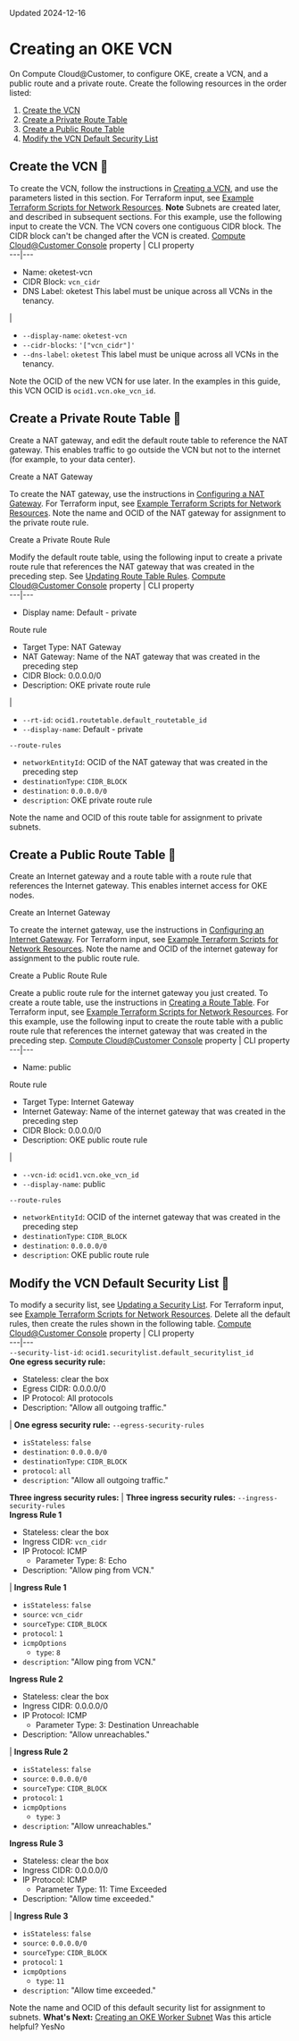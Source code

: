 Updated 2024-12-16
# Creating an OKE VCN
On Compute Cloud@Customer, to configure OKE, create a VCN, and a public route and a private route.
Create the following resources in the order listed:
  1. [Create the VCN](https://docs.oracle.com/en-us/iaas/compute-cloud-at-customer/topics/oke/creating-a-vcn-gateway-route-rule.htm#creating-a-vcn-gateway-route-rule__configure-vcn)
  2. [Create a Private Route Table](https://docs.oracle.com/en-us/iaas/compute-cloud-at-customer/topics/oke/creating-a-vcn-gateway-route-rule.htm#creating-a-vcn-gateway-route-rule__create-private-route)
  3. [Create a Public Route Table](https://docs.oracle.com/en-us/iaas/compute-cloud-at-customer/topics/oke/creating-a-vcn-gateway-route-rule.htm#creating-a-vcn-gateway-route-rule__public-route)
  4. [Modify the VCN Default Security List](https://docs.oracle.com/en-us/iaas/compute-cloud-at-customer/topics/oke/creating-a-vcn-gateway-route-rule.htm#creating-a-vcn-gateway-route-rule__vcn-default-sec-list)


## Create the VCN 🔗 
To create the VCN, follow the instructions in [Creating a VCN](https://docs.oracle.com/en-us/iaas/compute-cloud-at-customer/topics/network/creating-a-vcn.htm#creating-a-vcn "On Compute Cloud@Customer, a virtual cloud network \(VCN\) a virtual, private network that closely resembles a traditional network. VCNs can be further divided into IP subnets. VCNs can communicate with each other through various types of gateways, each type intended for a particular purpose."), and use the parameters listed in this section. For Terraform input, see [Example Terraform Scripts for Network Resources](https://docs.oracle.com/en-us/iaas/compute-cloud-at-customer/topics/oke/example-terraform-scripts-for-network-resources.htm#example-terraform-scripts-for-network-resources "On Compute Cloud@Customer, you can use Terraform scripts to automate the creation of OKE network resources.").
**Note** Subnets are created later, and described in subsequent sections.
For this example, use the following input to create the VCN. The VCN covers one contiguous CIDR block. The CIDR block can't be changed after the VCN is created.
[Compute Cloud@Customer Console](https://docs.oracle.com/en-us/iaas/compute-cloud-at-customer/topics/overview/compute-cloud-customer-console.htm#accessing-the-console "Use the Compute Cloud@Customer Console to create and manage compute, storage and other resources on a Compute Cloud@Customer infrastructure.") property |  CLI property  
---|---  
  * Name: oketest-vcn
  * CIDR Block: `vcn_cidr`
  * DNS Label: oketest This label must be unique across all VCNs in the tenancy.

| 
  * `--display-name`: `oketest-vcn`
  * `--cidr-blocks`: `'["vcn_cidr"]'`
  * `--dns-label`: `oketest` This label must be unique across all VCNs in the tenancy.

  
Note the OCID of the new VCN for use later. In the examples in this guide, this VCN OCID is `ocid1.vcn.oke_vcn_id`.
## Create a Private Route Table 🔗 
Create a NAT gateway, and edit the default route table to reference the NAT gateway. This enables traffic to go outside the VCN but not to the internet (for example, to your data center). 

Create a NAT Gateway
    
To create the NAT gateway, use the instructions in [Configuring a NAT Gateway](https://docs.oracle.com/en-us/iaas/compute-cloud-at-customer/topics/network/configuring-a-nat-gateway.htm#configuring-a-nat-gateway "On Compute Cloud@Customer, you can configure NAT gateways for VCNs."). For Terraform input, see [Example Terraform Scripts for Network Resources](https://docs.oracle.com/en-us/iaas/compute-cloud-at-customer/topics/oke/example-terraform-scripts-for-network-resources.htm#example-terraform-scripts-for-network-resources "On Compute Cloud@Customer, you can use Terraform scripts to automate the creation of OKE network resources.").
Note the name and OCID of the NAT gateway for assignment to the private route rule. 

Create a Private Route Rule
    
Modify the default route table, using the following input to create a private route rule that references the NAT gateway that was created in the preceding step. See [Updating Route Table Rules](https://docs.oracle.com/en-us/iaas/compute-cloud-at-customer/topics/network/updating-route-table-rules.htm#updating-route-table-rules "On Compute Cloud@Customer, you can change the name of a route table and add, edit, or delete rules in a route table.").
[Compute Cloud@Customer Console](https://docs.oracle.com/en-us/iaas/compute-cloud-at-customer/topics/overview/compute-cloud-customer-console.htm#accessing-the-console "Use the Compute Cloud@Customer Console to create and manage compute, storage and other resources on a Compute Cloud@Customer infrastructure.") property |  CLI property  
---|---  
  * Display name: Default - private

Route rule
  * Target Type: NAT Gateway
  * NAT Gateway: Name of the NAT gateway that was created in the preceding step
  * CIDR Block: 0.0.0.0/0
  * Description: OKE private route rule

| 
  * `--rt-id`: `ocid1.routetable.default_routetable_id`
  * `--display-name`: Default - private

`--route-rules`
  * `networkEntityId`: OCID of the NAT gateway that was created in the preceding step
  * `destinationType`: `CIDR_BLOCK`
  * `destination`: `0.0.0.0/0`
  * `description`: OKE private route rule

  
Note the name and OCID of this route table for assignment to private subnets.
## Create a Public Route Table 🔗 
Create an Internet gateway and a route table with a route rule that references the Internet gateway. This enables internet access for OKE nodes. 

Create an Internet Gateway
    
To create the internet gateway, use the instructions in [Configuring an Internet Gateway](https://docs.oracle.com/en-us/iaas/compute-cloud-at-customer/topics/network/configuring-an-internet-gateway.htm#configuring-an-internet-gateway "On Compute Cloud@Customer, you can configure an Internet Gateway \(IGW\) which provides the VCN with outside access through the on-premises data center network."). For Terraform input, see [Example Terraform Scripts for Network Resources](https://docs.oracle.com/en-us/iaas/compute-cloud-at-customer/topics/oke/example-terraform-scripts-for-network-resources.htm#example-terraform-scripts-for-network-resources "On Compute Cloud@Customer, you can use Terraform scripts to automate the creation of OKE network resources.").
Note the name and OCID of the internet gateway for assignment to the public route rule. 

Create a Public Route Rule
    
Create a public route rule for the internet gateway you just created. To create a route table, use the instructions in [Creating a Route Table](https://docs.oracle.com/en-us/iaas/compute-cloud-at-customer/topics/network/creating-a-route-table.htm#creating-a-route-table "On Compute Cloud@Customer, route rules are required to send traffic outside the VCN. If you don't need to send traffic outside the VCN, you can use the default route table that was created when the VCN was created. The default route table has no rules."). For Terraform input, see [Example Terraform Scripts for Network Resources](https://docs.oracle.com/en-us/iaas/compute-cloud-at-customer/topics/oke/example-terraform-scripts-for-network-resources.htm#example-terraform-scripts-for-network-resources "On Compute Cloud@Customer, you can use Terraform scripts to automate the creation of OKE network resources.").
For this example, use the following input to create the route table with a public route rule that references the internet gateway that was created in the preceding step.
[Compute Cloud@Customer Console](https://docs.oracle.com/en-us/iaas/compute-cloud-at-customer/topics/overview/compute-cloud-customer-console.htm#accessing-the-console "Use the Compute Cloud@Customer Console to create and manage compute, storage and other resources on a Compute Cloud@Customer infrastructure.") property |  CLI property  
---|---  
  * Name: public

Route rule
  * Target Type: Internet Gateway
  * Internet Gateway: Name of the internet gateway that was created in the preceding step
  * CIDR Block: 0.0.0.0/0
  * Description: OKE public route rule

| 
  * `--vcn-id`: `ocid1.vcn.oke_vcn_id`
  * `--display-name`: public

`--route-rules`
  * `networkEntityId`: OCID of the internet gateway that was created in the preceding step
  * `destinationType`: `CIDR_BLOCK`
  * `destination`: `0.0.0.0/0`
  * `description`: OKE public route rule

  
## Modify the VCN Default Security List 🔗 
To modify a security list, see [Updating a Security List](https://docs.oracle.com/en-us/iaas/compute-cloud-at-customer/topics/network/updating-a-security-list.htm#updating-a-security-list "On Compute Cloud@Customer, you can edit the name of the security list and add, edit, or delete rules or tags in any security list, including the default security list."). For Terraform input, see [Example Terraform Scripts for Network Resources](https://docs.oracle.com/en-us/iaas/compute-cloud-at-customer/topics/oke/example-terraform-scripts-for-network-resources.htm#example-terraform-scripts-for-network-resources "On Compute Cloud@Customer, you can use Terraform scripts to automate the creation of OKE network resources.").
Delete all the default rules, then create the rules shown in the following table.
[Compute Cloud@Customer Console](https://docs.oracle.com/en-us/iaas/compute-cloud-at-customer/topics/overview/compute-cloud-customer-console.htm#accessing-the-console "Use the Compute Cloud@Customer Console to create and manage compute, storage and other resources on a Compute Cloud@Customer infrastructure.") property |  CLI property  
---|---  
`--security-list-id`: `ocid1.securitylist.default_securitylist_id`  
**One egress security rule:**
  * Stateless: clear the box
  * Egress CIDR: 0.0.0.0/0
  * IP Protocol: All protocols
  * Description: "Allow all outgoing traffic."

|  **One egress security rule:** `--egress-security-rules`
  * `isStateless`: `false`
  * `destination`: `0.0.0.0/0`
  * `destinationType`: `CIDR_BLOCK`
  * `protocol`: `all`
  * `description`: "Allow all outgoing traffic."

  
**Three ingress security rules:** |  **Three ingress security rules:** `--ingress-security-rules`  
**Ingress Rule 1**
  * Stateless: clear the box
  * Ingress CIDR: `vcn_cidr`
  * IP Protocol: ICMP
    * Parameter Type: 8: Echo
  * Description: "Allow ping from VCN."

|  **Ingress Rule 1**
  * `isStateless`: `false`
  * `source`: `vcn_cidr`
  * `sourceType`: `CIDR_BLOCK`
  * `protocol`: `1`
  * `icmpOptions`
    * `type`: `8`
  * `description`: "Allow ping from VCN."

  
**Ingress Rule 2**
  * Stateless: clear the box
  * Ingress CIDR: 0.0.0.0/0
  * IP Protocol: ICMP
    * Parameter Type: 3: Destination Unreachable
  * Description: "Allow unreachables."

|  **Ingress Rule 2**
  * `isStateless`: `false`
  * `source`: `0.0.0.0/0`
  * `sourceType`: `CIDR_BLOCK`
  * `protocol`: `1`
  * `icmpOptions`
    * `type`: `3`
  * `description`: "Allow unreachables."

  
**Ingress Rule 3**
  * Stateless: clear the box
  * Ingress CIDR: 0.0.0.0/0
  * IP Protocol: ICMP
    * Parameter Type: 11: Time Exceeded
  * Description: "Allow time exceeded."

|  **Ingress Rule 3**
  * `isStateless`: `false`
  * `source`: `0.0.0.0/0`
  * `sourceType`: `CIDR_BLOCK`
  * `protocol`: `1`
  * `icmpOptions`
    * `type`: `11`
  * `description`: "Allow time exceeded."

  
Note the name and OCID of this default security list for assignment to subnets.
**What's Next:**
[Creating an OKE Worker Subnet](https://docs.oracle.com/en-us/iaas/compute-cloud-at-customer/topics/oke/creating-a-worker-subnet.htm#creating-a-worker-subnet "On Compute Cloud@Customer, part of configuring OKE requires external and internal access security lists and a worker subnet.")
Was this article helpful?
YesNo


